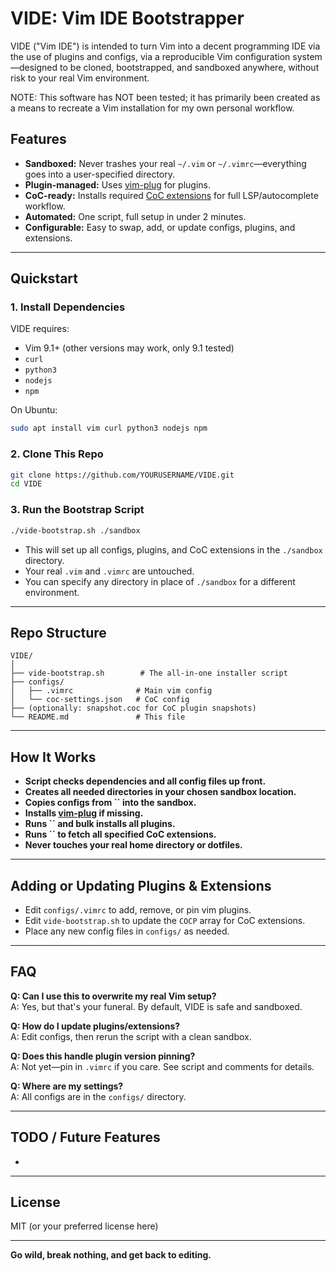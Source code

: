 # VIDE: Vim IDE Bootstrapper

VIDE ("Vim IDE") is intended to turn Vim into a decent programming IDE via the use of plugins and configs, via a reproducible Vim configuration system—designed to be cloned, bootstrapped, and sandboxed anywhere, without risk to your real Vim environment.

NOTE: This software has NOT been tested; it has primarily been created as a means to recreate a Vim installation for my own personal workflow.

## Features

- **Sandboxed:** Never trashes your real `~/.vim` or `~/.vimrc`—everything goes into a user-specified directory.
- **Plugin-managed:** Uses [vim-plug](https://github.com/junegunn/vim-plug) for plugins.
- **CoC-ready:** Installs required [CoC extensions](https://github.com/neoclide/coc.nvim) for full LSP/autocomplete workflow.
- **Automated:** One script, full setup in under 2 minutes.
- **Configurable:** Easy to swap, add, or update configs, plugins, and extensions.

---

## Quickstart

### 1. **Install Dependencies**

VIDE requires:

- Vim 9.1+ (other versions may work, only 9.1 tested)
- `curl`
- `python3`
- `nodejs`
- `npm`

On Ubuntu:

```bash
sudo apt install vim curl python3 nodejs npm
```

### 2. **Clone This Repo**

```bash
git clone https://github.com/YOURUSERNAME/VIDE.git
cd VIDE
```

### 3. **Run the Bootstrap Script**

```bash
./vide-bootstrap.sh ./sandbox
```

- This will set up all configs, plugins, and CoC extensions in the `./sandbox` directory.
- Your real `.vim` and `.vimrc` are untouched.
- You can specify any directory in place of `./sandbox` for a different environment.

---

## Repo Structure

```
VIDE/
│
├── vide-bootstrap.sh        # The all-in-one installer script
├── configs/
│   ├── .vimrc              # Main vim config
│   └── coc-settings.json   # CoC config
├── (optionally: snapshot.coc for CoC plugin snapshots)
└── README.md               # This file
```

---

## How It Works

- **Script checks dependencies and all config files up front.**
- **Creates all needed directories in your chosen sandbox location.**
- **Copies configs from **``** into the sandbox.**
- **Installs **[**vim-plug**](https://github.com/junegunn/vim-plug)** if missing.**
- **Runs **``** and bulk installs all plugins.**
- **Runs **``** to fetch all specified CoC extensions.**
- **Never touches your real home directory or dotfiles.**

---

## Adding or Updating Plugins & Extensions

- Edit `configs/.vimrc` to add, remove, or pin vim plugins.
- Edit `vide-bootstrap.sh` to update the `COCP` array for CoC extensions.
- Place any new config files in `configs/` as needed.

---

## FAQ

**Q: Can I use this to overwrite my real Vim setup?**\
A: Yes, but that's your funeral. By default, VIDE is safe and sandboxed.

**Q: How do I update plugins/extensions?**\
A: Edit configs, then rerun the script with a clean sandbox.

**Q: Does this handle plugin version pinning?**\
A: Not yet—pin in `.vimrc` if you care. See script and comments for details.

**Q: Where are my settings?**\
A: All configs are in the `configs/` directory.

---

## TODO / Future Features

-

---

## License

MIT (or your preferred license here)

---

**Go wild, break nothing, and get back to editing.**

